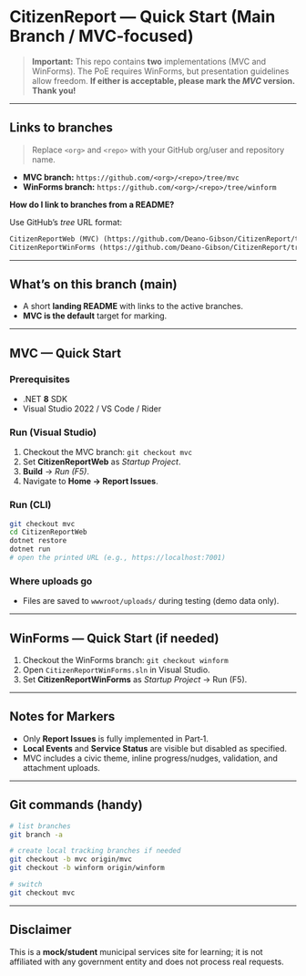 # CitizenReport — Quick Start (Main Branch / MVC‑focused)

> **Important:** This repo contains **two** implementations (MVC and WinForms). The PoE requires WinForms, but presentation guidelines allow freedom. **If either is acceptable, please mark the *MVC* version. Thank you!**

---

## Links to branches

> Replace `<org>` and `<repo>` with your GitHub org/user and repository name.

* **MVC branch:** `https://github.com/<org>/<repo>/tree/mvc`
* **WinForms branch:** `https://github.com/<org>/<repo>/tree/winform`

**How do I link to branches from a README?**

Use GitHub’s *tree* URL format:

```md
CitizenReportWeb (MVC) (https://github.com/Deano-Gibson/CitizenReport/tree/MVC)
CitizenReportWinForms (https://github.com/Deano-Gibson/CitizenReport/tree/winForm)
```

---

## What’s on this branch (main)

* A short **landing README** with links to the active branches.
* **MVC is the default** target for marking.

---

## MVC — Quick Start

### Prerequisites

* .NET **8** SDK
* Visual Studio 2022 / VS Code / Rider

### Run (Visual Studio)

1. Checkout the MVC branch: `git checkout mvc`
2. Set **CitizenReportWeb** as *Startup Project*.
3. **Build** → *Run (F5)*.
4. Navigate to **Home → Report Issues**.

### Run (CLI)

```bash
git checkout mvc
cd CitizenReportWeb
dotnet restore
dotnet run
# open the printed URL (e.g., https://localhost:7001)
```

### Where uploads go

* Files are saved to `wwwroot/uploads/` during testing (demo data only).

---

## WinForms — Quick Start (if needed)

1. Checkout the WinForms branch: `git checkout winform`
2. Open `CitizenReportWinForms.sln` in Visual Studio.
3. Set **CitizenReportWinForms** as *Startup Project* → Run (F5).

---

## Notes for Markers

* Only **Report Issues** is fully implemented in Part‑1.
* **Local Events** and **Service Status** are visible but disabled as specified.
* MVC includes a civic theme, inline progress/nudges, validation, and attachment uploads.

---

## Git commands (handy)

```bash
# list branches
git branch -a

# create local tracking branches if needed
git checkout -b mvc origin/mvc
git checkout -b winform origin/winform

# switch
git checkout mvc
```

---

## Disclaimer

This is a **mock/student** municipal services site for learning; it is not affiliated with any government entity and does not process real requests.
